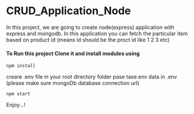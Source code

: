 # CRUD_Application_Node
In this project, we are going to create node(express)  application with express and mongodb.
In this application you can fetch the particular item based on product id (means id should be the proct id like 1 2 3 etc)


#### To Run this project Clone it and install modules using
```
npm install
```

creare .env file in your root directory folder pase tase.env data in .env (please make sure mongoDb database connection url)
```
npm start
```

Enjoy...!
